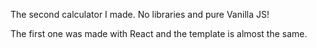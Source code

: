 The second calculator I made. No libraries and pure Vanilla JS!

The first one was made with React and the template is almost the same.

